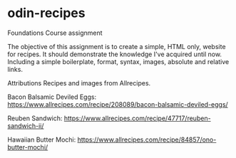 # odin-recipes
Foundations Course assignment

The objective of this assignment is to create a simple, HTML only, website for recipes.
It should demonstrate the knowledge I've acquired until now. Including a simple boilerplate, format, syntax, images, absolute and relative links.

Attributions
Recipes and images from Allrecipes.

Bacon Balsamic Deviled Eggs: https://www.allrecipes.com/recipe/208089/bacon-balsamic-deviled-eggs/

Reuben Sandwich: https://www.allrecipes.com/recipe/47717/reuben-sandwich-ii/

Hawaiian Butter Mochi: https://www.allrecipes.com/recipe/84857/ono-butter-mochi/

